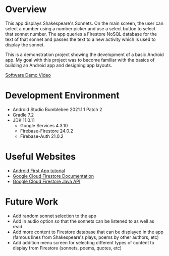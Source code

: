 # Overview

This app displays Shakespeare's Sonnets. On the main screen, the user can select a number using a number picker and use a select button to select that sonnet number. The app queries a Firestore NoSQL database for the text of that sonnet and passes the text to a new activity which is used to display the sonnet.

This is a demonstration project showing the development of a basic Android app. My goal with this project was to become familiar with the basics of building an Android app and designing app layouts.

[Software Demo Video](http://youtube.link.goes.here)

# Development Environment

* Android Studio Bumblebee 2021.1.1 Patch 2
* Gradle 7.2
* JDK 11.0.11
    * Google Services 4.3.10
    * Firebase-Firestore 24.0.2
    * Firebase-Auth 21.0.2

# Useful Websites

* [Android First App tutorial](https://developer.android.com/training/basics/firstapp)
* [Google Cloud Firestore Documentation](https://cloud.google.com/firestore/docs)
* [Google Cloud Firestore Java API](https://googleapis.dev/java/google-cloud-firestore/latest/overview-summary.html)

# Future Work

* Add random sonnet selection to the app
* Add in audio option so that the sonnets can be listened to as well as read
* Add more content to Firestore database that can be displayed in the app (famous lines from Shakespeare's plays, poems by other authors, etc)
* Add addition menu screen for selecting different types of content to display from Firestore (sonnets, poems, quotes, etc)
